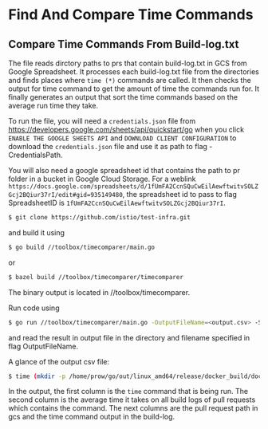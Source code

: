 # Find And Compare Time Commands

## Compare Time Commands From Build-log.txt

The file reads dirctory paths to prs that contain build-log.txt in GCS from Google Spreadsheet. It processes each build-log.txt file from the directories and finds places where `time (*)` commands are called. It then checks the output for time command to get the amount of time the commands run for. It finally generates an output that sort the time commands based on the average run time they take.

To run the file, you will need a `credentials.json` file from <https://developers.google.com/sheets/api/quickstart/go> when you click `ENABLE THE GOOGLE SHEETS API` and `DOWNLOAD CLIENT CONFIGURATION` to download the `credentials.json` file and use it as path to flag -CredentialsPath.

You will also need a google spreadsheet id that contains the path to pr folder in a bucket in Google Cloud Storage. For a weblink `https://docs.google.com/spreadsheets/d/1fUmFA2CcnSQuCwEilAewftwitvSOLZGcj2BQiur37rI/edit#gid=935149480`, the spreadsheet id to pass to flag SpreadsheetID is `1fUmFA2CcnSQuCwEilAewftwitvSOLZGcj2BQiur37rI`.

```bash
$ git clone https://github.com/istio/test-infra.git
```

and build it using

```bash
$ go build //toolbox/timecomparer/main.go
```

or

```bash
$ bazel build //toolbox/timecomparer/timecomparer
```

The binary output is located in //toolbox/timecomparer.

Run code using

```bash
$ go run //toolbox/timecomparer/main.go -OutputFileName=<output.csv> -SpreadsheetID=<spreadsheet_id> -CredentialsPath=<credentials.json> -ReadRange=<read_range> -BucketName=<bucket_name> -SplitBy=5
```

and read the result in output file in the directory and filename specified in flag OutputFileName.

A glance of the output csv file:

```bash
$ time (mkdir -p /home/prow/go/out/linux_amd64/release/docker_build/docker.pilot && cp -r pilot/docker/Dockerfile.pilot /home/prow/go/out/linux_amd64/release/pilot-discovery tests/testdata/certs/cacert.pem /home/prow/go/out/linux_amd64/release/docker_build/docker.pilot && cd /home/prow/go/out/linux_amd64/release/docker_build/docker.pilot &&  docker build  --build-arg BASE_DISTRIBUTION=default -t gcr.io/istio-testing/pilot:4f1d5aa1312789046bf81ccba1c7a9a0c8c743e8-e2e_pilotv2_auth_sds -f Dockerfile.pilot . );,2.033630555555556E+01,pr-logs/pull/istio_istio/14927/istio_auth_sds_e2e-master/2349/,real 0m15.107s,user 0m1.658s,sys 0m0.965s
```

In the output, the first column is the `time` command that is being run. The second column is the average time it takes on all build logs of pull requests which contains the command. The next columns are the pull request path in gcs and the time command output in the build-log.
